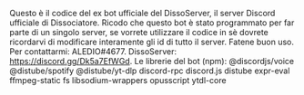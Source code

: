 Questo è il codice del ex bot ufficiale del DissoServer, il server Discord ufficiale di Dissociatore. Ricodo che questo bot è stato programmato per far parte di un 
singolo server, se vorrete utilizzare il codice in sè dovrete ricordarvi di modificare interamente gli id di tutto il server. Fatene buon uso. Per contattarmi: 
ALEDIO#4677. DissoServer: https://discord.gg/Dk5a7EfWGd.
Le librerie del bot (npm):
@discordjs/voice
@distube/spotify
@distube/yt-dlp
discord-rpc
discord.js
distube
expr-eval
ffmpeg-static
fs
libsodium-wrappers
opusscript
ytdl-core
